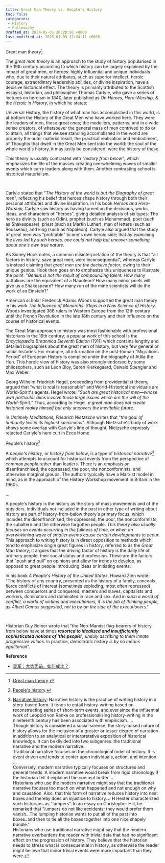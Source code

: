 ```yaml
---
title: Great Man Theory vs. People's History 
toc: false
categories:
 - History
 - Philosophy
drafted_at: 2024-05-05 20:20:50 +0800
last_modified_at: 2025-01-09 12:04:11 +0800
---
```


Great man theory[^1]:

<div class="quote--left" markdown="1">

The <i class="term">great man theory</i> is an approach to the study of history popularised in the 19th century according to which history can be largely explained by the impact of great men, or heroes: highly influential and unique individuals who, due to their natural attributes, such as superior intellect, heroic courage, extraordinary leadership abilities, or divine inspiration, have a decisive historical effect. The theory is primarily attributed to the Scottish essayist, historian, and philosopher Thomas Carlyle, who gave a series of lectures on heroism in 1840, later published as *On Heroes, Hero-Worship, & the Heroic in History*, in which he states:

<div class="quote--left" markdown="1">


Universal History, the history of what man has accomplished in this world, is at bottom the History of the Great Men who have worked here. They were the leaders of men, these great ones; the modellers, patterns, and in a wide sense creators, of whatsoever the general mass of men contrived to do or to attain; all things that we see standing accomplished in the world are properly the outer material result, the practical realisation and embodiment, of Thoughts that dwelt in the Great Men sent into the world: the soul of the whole world's history, it may justly be considered, were the history of these.

</div>

This theory is usually contrasted with <i class="term">"history from below"</i>, which emphasizes the life of the masses creating overwhelming waves of smaller events which carry leaders along with them. Another contrasting school is historical materialism.

<br>

Carlyle stated that "<i class="emphasize">The History of the world is but the Biography of great men</i>", reflecting his belief that heroes shape history through both their personal attributes and divine inspiration. In his book *Heroes and Hero-Worship*, Carlyle saw history as having turned on the decisions, works, ideas, and characters of "heroes", giving detailed analysis of six types: The hero as divinity (such as Odin), prophet (such as Muhammad), poet (such as Shakespeare), priest (such as Martin Luther), man of letters (such as Rousseau), and king (such as Napoleon). Carlyle also argued that the study of great men was "profitable" to one's own heroic side; that <i class="emphasize">by examining the lives led by such heroes, one could not help but uncover something about one's own true nature</i>.

As Sidney Hook notes, a common misinterpretation of the theory is that "all factors in history, save great men, were inconsequential", whereas Carlyle is instead claiming that <i class="emphasize">great men are the decisive factor</i>, owing to their unique genius. Hook then goes on to emphasize this uniqueness to illustrate the point: "<i class="emphasize">Genius is not the result of compounding talent.</i> How many battalions are the equivalent of a Napoleon? How many minor poets will give us a Shakespeare? How many run of the mine scientists will do the work of an Einstein?"

American scholar Frederick Adams Woods supported the great man theory in his work *The Influence of Monarchs: Steps in a New Science of History*. Woods investigated 386 rulers in Western Europe from the 12th century until the French Revolution in the late 18th century and their influence on the course of historical events.

The Great Man approach to history was most fashionable with professional historians in the 19th century; a popular work of this school is the *Encyclopædia Britannica Eleventh Edition* (1911) which contains lengthy and detailed biographies about the great men of history, but very few general or social histories. For example, all information on the post-Roman "Migrations Period" of European History is compiled under the biography of Attila the Hun. This heroic view of history was also strongly endorsed by some philosophers, such as Léon Bloy, Søren Kierkegaard, Oswald Spengler and Max Weber.

Georg Wilhelm Friedrich Hegel, proceeding from providentialist theory, argued that "what is real is reasonable" and World-Historical individuals are World-Spirit's agents. Hegel wrote: "<i class="emphasize">Such are great historical men—whose own particular aims involve those large issues which are the will of the World-Spirit.</i>" Thus, according to Hegel, <i class="emphasize">a great man does not create historical reality himself but only uncovers the inevitable future</i>.

In *Untimely Meditations, Friedrich Nietzsche* writes that "<i class="emphasize">the goal of humanity lies in its highest specimens</i>". Although Nietzsche's body of work shows some overlap with Carlyle's line of thought, Nietzsche expressly rejected Carlyle's hero cult in Ecce Homo.

</div>

People's history[^2]:

<div class="quote--left" markdown="1">

A <i class="term">people's history</i>, or <i class="term">history from below</i>, is a type of <i class="term">historical narrative</i>[^3] which attempts to account for historical events from the perspective of <i class="emphasize">common people</i> rather than leaders. There is an emphasis on disenfranchised, the oppressed, the poor, the nonconformists, and otherwise marginal groups. The authors typically have a Marxist model in mind, as in the approach of the History Workshop movement in Britain in the 1960s.

...

A people's history is the history as the story of mass movements and of the outsiders. Individuals not included in the past in other type of writing about history are part of history-from-below theory's primary focus, which includes the disenfranchised, the oppressed, the poor, the nonconformists, the subaltern and the otherwise forgotten people. <i class="emphasize">This theory also usually focuses on events occurring in the fullness of time, or when an overwhelming wave of smaller events cause certain developments to occur.</i> This approach to writing history is in direct opposition to methods which tend to emphasize single great figures in history, referred to as the <i class="term">Great Man theory</i>; it argues that the driving factor of history is the daily life of ordinary people, their social status and profession. These are the factors that "push and pull" on opinions and allow for trends to develop, as opposed to great people introducing ideas or initiating events.

In his book *A People's History of the United States*, Howard Zinn wrote: "The history of any country, presented as the history of a family, conceals fierce conflicts of interest (sometimes exploding, most often repressed) between conquerors and conquered, masters and slaves, capitalists and workers, dominators and dominated in race and sex. And <i class="emphasize">in such a world of conflict, a world of victims and executioners, it is the job of thinking people, as Albert Camus suggested, not to be on the side of the executioners</i>."

<br>

Historian Guy Beiner wrote that "the Neo-Marxist flag-bearers of history from below have at times <i class="emphasize">**resorted to idealized and insufficiently sophisticated notions of 'the people'**, unduly ascribing to them innate progressive values</i>. In practice, <i class="emphasize">democratic history is by no means egalitarian</i>".

</div>

**Reference**

- [吴军：大势面前，如何成功？](https://mp.weixin.qq.com/s/2cuyLLepAeBzBGfrsJnQPw).

[^1]: [Great man theory](https://en.wikipedia.org/wiki/Great_man_theory).
[^2]: [People's history](https://en.wikipedia.org/wiki/People%27s_history).

[^3]: [Narrative history](https://en.wikipedia.org/wiki/Narrative_history): Narrative history is the practice of writing history in a story-based form. It tends to entail history-writing based on reconstructing series of short-term events, and ever since the influential work of Leopold von Ranke on professionalising history-writing in the nineteenth century has been associated with empiricism. ... <br>Though history is considered a social science, the story-based nature of history allows for the inclusion of a greater or lesser degree of narration in addition to an analytical or interpretative exposition of historical knowledge. It can be divided into two subgenres: the traditional narrative and the modern narrative. <br>Traditional narrative focuses on the chronological order of history. It is event driven and tends to center upon individuals, action, and intention. ...<br>Conversely, modern narrative typically focuses on structures and general trends. A modern narrative would break from rigid chronology if the historian felt it explained the concept better. ... <br>Historians who use the modern narrative might say that the traditional narrative focuses too much on what happened and not enough on why and causation. Also, that this form of narrative reduces history into neat boxes and thereby does an injustice to history. J H Hexter characterized such historians as "lumpers". In an essay on Christopher Hill, he remarked that "lumpers do not like accidents: they would prefer them vanish...The lumping historian wants to put all of the past into boxes..and then to tie all the boxes together into one nice shapely bundle."<br>Historians who use traditional narrative might say that the modern narrative overburdens the reader with trivial data that had no significant effect on the progression of history. They believe that the historian needs to stress what is consequential in history, as otherwise the reader might believe that minor trivial events were more important than they were.
